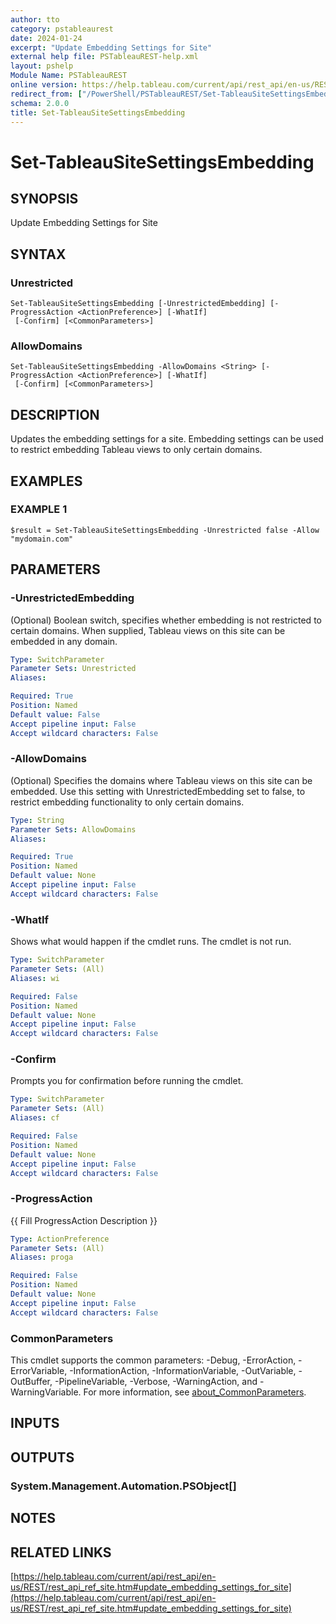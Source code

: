 ```yaml
---
author: tto
category: pstableaurest
date: 2024-01-24
excerpt: "Update Embedding Settings for Site"
external help file: PSTableauREST-help.xml
layout: pshelp
Module Name: PSTableauREST
online version: https://help.tableau.com/current/api/rest_api/en-us/REST/rest_api_ref_site.htm#update_embedding_settings_for_site
redirect_from: ["/PowerShell/PSTableauREST/Set-TableauSiteSettingsEmbedding/", "/PowerShell/PSTableauREST/set-tableausitesettingsembedding/", "/PowerShell/set-tableausitesettingsembedding/"]
schema: 2.0.0
title: Set-TableauSiteSettingsEmbedding
---
```


# Set-TableauSiteSettingsEmbedding

## SYNOPSIS
Update Embedding Settings for Site

## SYNTAX

### Unrestricted
```
Set-TableauSiteSettingsEmbedding [-UnrestrictedEmbedding] [-ProgressAction <ActionPreference>] [-WhatIf]
 [-Confirm] [<CommonParameters>]
```

### AllowDomains
```
Set-TableauSiteSettingsEmbedding -AllowDomains <String> [-ProgressAction <ActionPreference>] [-WhatIf]
 [-Confirm] [<CommonParameters>]
```

## DESCRIPTION
Updates the embedding settings for a site.
Embedding settings can be used to restrict embedding Tableau views to only certain domains.

## EXAMPLES

### EXAMPLE 1
```
$result = Set-TableauSiteSettingsEmbedding -Unrestricted false -Allow "mydomain.com"
```

## PARAMETERS

### -UnrestrictedEmbedding
(Optional) Boolean switch, specifies whether embedding is not restricted to certain domains.
When supplied, Tableau views on this site can be embedded in any domain.

```yaml
Type: SwitchParameter
Parameter Sets: Unrestricted
Aliases:

Required: True
Position: Named
Default value: False
Accept pipeline input: False
Accept wildcard characters: False
```

### -AllowDomains
(Optional) Specifies the domains where Tableau views on this site can be embedded.
Use this setting with UnrestrictedEmbedding set to false, to restrict embedding functionality to only certain domains.

```yaml
Type: String
Parameter Sets: AllowDomains
Aliases:

Required: True
Position: Named
Default value: None
Accept pipeline input: False
Accept wildcard characters: False
```

### -WhatIf
Shows what would happen if the cmdlet runs.
The cmdlet is not run.

```yaml
Type: SwitchParameter
Parameter Sets: (All)
Aliases: wi

Required: False
Position: Named
Default value: None
Accept pipeline input: False
Accept wildcard characters: False
```

### -Confirm
Prompts you for confirmation before running the cmdlet.

```yaml
Type: SwitchParameter
Parameter Sets: (All)
Aliases: cf

Required: False
Position: Named
Default value: None
Accept pipeline input: False
Accept wildcard characters: False
```

### -ProgressAction
{{ Fill ProgressAction Description }}

```yaml
Type: ActionPreference
Parameter Sets: (All)
Aliases: proga

Required: False
Position: Named
Default value: None
Accept pipeline input: False
Accept wildcard characters: False
```

### CommonParameters
This cmdlet supports the common parameters: -Debug, -ErrorAction, -ErrorVariable, -InformationAction, -InformationVariable, -OutVariable, -OutBuffer, -PipelineVariable, -Verbose, -WarningAction, and -WarningVariable. For more information, see [about_CommonParameters](http://go.microsoft.com/fwlink/?LinkID=113216).

## INPUTS

## OUTPUTS

### System.Management.Automation.PSObject[]
## NOTES

## RELATED LINKS

[https://help.tableau.com/current/api/rest_api/en-us/REST/rest_api_ref_site.htm#update_embedding_settings_for_site](https://help.tableau.com/current/api/rest_api/en-us/REST/rest_api_ref_site.htm#update_embedding_settings_for_site)

